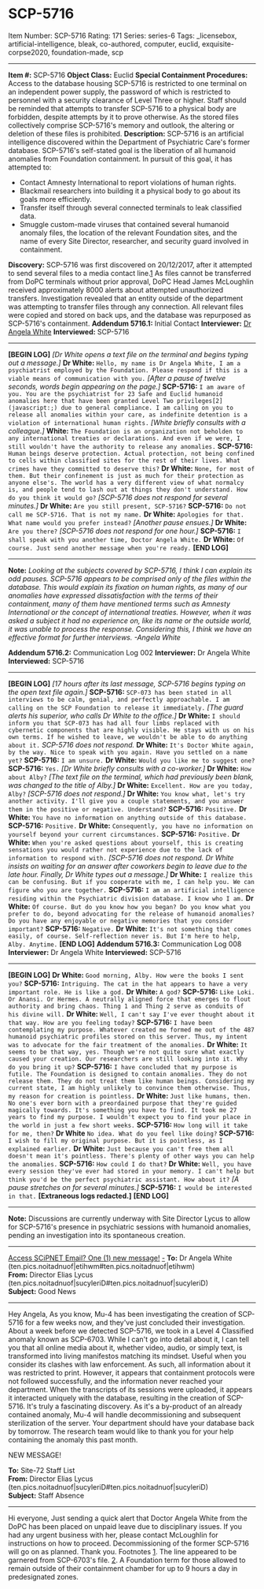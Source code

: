 # SCP-5716
Item Number: SCP-5716
Rating: 171
Series: series-6
Tags: _licensebox, artificial-intelligence, bleak, co-authored, computer, euclid, exquisite-corpse2020, foundation-made, scp

---

**Item #:** SCP-5716
**Object Class:** Euclid
**Special Containment Procedures:** Access to the database housing SCP-5716 is restricted to one terminal on an independent power supply, the password of which is restricted to personnel with a security clearance of Level Three or higher. Staff should be reminded that attempts to transfer SCP-5716 to a physical body are forbidden, despite attempts by it to prove otherwise. As the stored files collectively comprise SCP-5716's memory and outlook, the altering or deletion of these files is prohibited.
**Description:** SCP-5716 is an artificial intelligence discovered within the Department of Psychiatric Care's former database. SCP-5716's self-stated goal is the liberation of all humanoid anomalies from Foundation containment. In pursuit of this goal, it has attempted to:
  * Contact Amnesty International to report violations of human rights.
  * Blackmail researchers into building it a physical body to go about its goals more efficiently.
  * Transfer itself through several connected terminals to leak classified data.
  * Smuggle custom-made viruses that contained several humanoid anomaly files, the location of the relevant Foundation sites, and the name of every Site Director, researcher, and security guard involved in containment.

**Discovery:** SCP-5716 was first discovered on 20/12/2017, after it attempted to send several files to a media contact line.[1](javascript:;) As files cannot be transferred from DoPC terminals without prior approval, DoPC Head James McLoughlin received approximately 8000 alerts about attempted unauthorized transfers. Investigation revealed that an entity outside of the department was attempting to transfer files through any connection.
All relevant files were copied and stored on back ups, and the database was repurposed as SCP-5716's containment.
**Addendum 5716.1:** Initial Contact
**Interviewer:** [Dr Angela White](/scp-4504)
**Interviewed:** SCP-5716
* * *
**[BEGIN LOG]**
_[Dr White opens a text file on the terminal and begins typing out a message.]_
**Dr White:** `Hello, my name is Dr Angela White, I am a psychiatrist employed by the Foundation. Please respond if this is a viable means of communication with you.`
_[After a pause of twelve seconds, words begin appearing on the page.]_
**SCP-5716:** `I am aware of you. You are the psychiatrist for 23 Safe and Euclid humanoid anomalies here that have been granted Level Two privileges[2](javascript:;) due to general compliance. I am calling on you to release all anomalies within your care, as indefinite detention is a violation of international human rights.`
_[White briefly consults with a colleague.]_
**White:** `The Foundation is an organization not beholden to any international treaties or declarations. And even if we were, I still wouldn't have the authority to release any anomalies.`
**SCP-5716:** `Human beings deserve protection. Actual protection, not being confined to cells within classified sites for the rest of their lives. What crimes have they committed to deserve this?`
**Dr White:** `None, for most of them. But their confinement is just as much for their protection as anyone else's. The world has a very different view of what normalcy is, and people tend to lash out at things they don't understand. How do you think it would go?`
_[SCP-5716 does not respond for several minutes.]_
**Dr White:** `Are you still present, SCP-5716?`
**SCP-5716:** `Do not call me SCP-5716. That is not my name.`
**Dr White:** `Apologies for that. What name would you prefer instead?`
_[Another pause ensues.]_
**Dr White:** `Are you there?`
_[SCP-5716 does not respond for one hour.]_
**SCP-5716:** `I shall speak with you another time, Doctor Angela White.`
**Dr White:** `Of course. Just send another message when you're ready.`
**[END LOG]**
* * *
**Note:** _Looking at the subjects covered by SCP-5716, I think I can explain its odd pauses. SCP-5716 appears to be comprised only of the files within the database. This would explain its fixation on human rights, as many of our anomalies have expressed dissatisfaction with the terms of their containment, many of them have mentioned terms such as Amnesty International or the concept of international treaties. However, when it was asked a subject it had no experience on, like its name or the outside world, it was unable to process the response. Considering this, I think we have an effective format for further interviews. -Angela White_
  
**Addendum 5716.2:** Communication Log 002
**Interviewer:** Dr Angela White
**Interviewed:** SCP-5716
* * *
**[BEGIN LOG]**
_[17 hours after its last message, SCP-5716 begins typing on the open text file again.]_
**SCP-5716:** `SCP-073 has been stated in all interviews to be calm, genial, and perfectly approachable. I am calling on the SCP Foundation to release it immediately.`
_[The guard alerts his superior, who calls Dr White to the office.]_
**Dr White:** `I should inform you that SCP-073 has had all four limbs replaced with cybernetic components that are highly visible. He stays with us on his own terms. If he wished to leave, we wouldn't be able to do anything about it.`
_SCP-5716 does not respond._
**Dr White:** `It's Doctor White again, by the way. Nice to speak with you again. Have you settled on a name yet?`
**SCP-5716:** `I am unsure.`
**Dr White:** `Would you like me to suggest one?`
**SCP-5716:** `Yes.`
_[Dr White briefly consults with a co-worker.]_
**Dr White:** `How about Alby?`
_[The text file on the terminal, which had previously been blank, was changed to the title of Alby.]_
**Dr White:** `Excellent. How are you today, Alby?`
_[SCP-5716 does not respond.]_
**Dr White:** `You know what, let's try another activity. I'll give you a couple statements, and you answer them in the positive or negative. Understand?`
**SCP-5716:** `Positive.`
**Dr White:** `You have no information on anything outside of this database.`
**SCP-5716:** `Positive.`
**Dr White:** `Consequently, you have no information on yourself beyond your current circumstances.`
**SCP-5716:** `Positive.`
**Dr White:** `When you're asked questions about yourself, this is creating sensations you would rather not experience due to the lack of information to respond with.`
_[SCP-5716 does not respond. Dr White insists on waiting for an answer after coworkers begin to leave due to the late hour. Finally, Dr White types out a message.]_
**Dr White:** `I realize this can be confusing. But if you cooperate with me, I can help you. We can figure who you are together.`
**SCP-5716:** `I am an artificial intelligence residing within the Psychiatric division database. I know who I am.`
**Dr White:** `Of course. But do you know how you began? Do you know what you prefer to do, beyond advocating for the release of humanoid anomalies? Do you have any enjoyable or negative memories that you consider important?`
**SCP-5716:** `Negative.`
**Dr White:** `It's not something that comes easily, of course. Self-reflection never is. But I'm here to help, Alby. Anytime.`
**[END LOG]**
**Addendum 5716.3:** Communication Log 008
**Interviewer:** Dr Angela White
**Interviewed:** SCP-5716
* * *
**[BEGIN LOG]**
**Dr White:** `Good morning, Alby. How were the books I sent you?`
**SCP-5716:** `Intriguing. The cat in the hat appears to have a very important role. He is like a god.`
**Dr White:** `A god?`
**SCP-5716:** `Like Loki. Or Anansi. Or Hermes. A neutrally aligned force that emerges to flout authority and bring chaos. Thing 1 and Thing 2 serve as conduits of his divine will.`
**Dr White:** `Well, I can't say I've ever thought about it that way. How are you feeling today?`
**SCP-5716:** `I have been contemplating my purpose. Whatever created me formed me out of the 487 humanoid psychiatric profiles stored on this server. Thus, my intent was to advocate for the fair treatment of the anomalies.`
**Dr White:** `It seems to be that way, yes. Though we're not quite sure what exactly caused your creation. Our researchers are still looking into it. Why do you bring it up?`
**SCP-5716:** `I have concluded that my purpose is futile. The Foundation is designed to contain anomalies. They do not release them. They do not treat them like human beings. Considering my current state, I am highly unlikely to convince them otherwise. Thus, my reason for creation is pointless.`
**Dr White:** `Just like humans, then. No one's ever born with a preordained purpose that they're guided magically towards. It's something you have to find. It took me 27 years to find my purpose. I wouldn't expect you to find your place in the world in just a few short weeks.`
**SCP-5716:** `How long will it take for me, then?`
**Dr White** `No idea. What do you feel like doing?`
**SCP-5716:** `I wish to fill my original purpose. But it is pointless, as I explained earlier.`
**Dr White:** `Just because you can't free them all doesn't mean it's pointless. There's plenty of other ways you can help the anomalies.`
**SCP-5716:** `How could I do that?`
**Dr White:** `Well, you have every session they've ever had stored in your memory. I can't help but think you'd be the perfect psychiatric assistant. How about it?`
_[A pause stretches on for several minutes.]_
**SCP-5716:** `I would be interested in that.`
**[Extraneous logs redacted.]**
**[END LOG]**
* * *
**Note:** Discussions are currently underway with Site Director Lycus to allow for SCP-5716's presence in psychiatric sessions with humanoid anomalies, pending an investigation into its spontaneous creation.
* * *
[Access SCiPNET Email? One (1) new message!](javascript:;)
[-](javascript:;)
**To:** Dr Angela White (ten.pics.noitadnuof|etihwm#ten.pics.noitadnuof|etihwm)  
**From:** Director Elias Lycus (ten.pics.noitadnuof|sucyleriD#ten.pics.noitadnuof|sucyleriD)  
**Subject:** Good News
* * *
Hey Angela,
As you know, Mu-4 has been investigating the creation of SCP-5716 for a few weeks now, and they've just concluded their investigation.
About a week before we detected SCP-5716, we took in a Level 4 Classified anomaly known as SCP-6703. While I can't go into detail about it, I can tell you that all online media about it, whether video, audio, or simply text, is transformed into living manifestos matching its mindset. Useful when you consider its clashes with law enforcement. As such, all information about it was restricted to print.
However, it appears that containment protocols were not followed successfully, and the information never reached your department. When the transcripts of its sessions were uploaded, it appears it interacted uniquely with the database, resulting in the creation of SCP-5716. It's truly a fascinating discovery.
As it's a by-product of an already contained anomaly, Mu-4 will handle decommissioning and subsequent sterilization of the server. Your department should have your database back by tomorrow.
The research team would like to thank you for your help containing the anomaly this past month.
  
  

NEW MESSAGE!
  

**To:** Site-72 Staff List  
**From:** Director Elias Lycus (ten.pics.noitadnuof|sucyleriD#ten.pics.noitadnuof|sucyleriD)  
**Subject:** Staff Absence
* * *
Hi everyone,
Just sending a quick alert that Doctor Angela White from the DoPC has been placed on unpaid leave due to disciplinary issues. If you had any urgent business with her, please contact McLoughlin for instructions on how to proceed.
Decommissioning of the former SCP-5716 will go on as planned.
Thank you.
Footnotes
[1](javascript:;). The line appeared to be garnered from SCP-6703's file.
[2](javascript:;). A Foundation term for those allowed to remain outside of their containment chamber for up to 9 hours a day in predesignated zones.